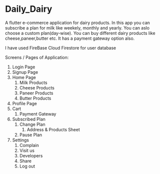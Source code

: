 # Daily_Dairy

A flutter e-commerce application for dairy products.
In this app you can subscribe a plan for milk like weekely, monthly and yearly. You can aslo choose a custom plan(day-wise). You can buy different dairy products like cheese,paneer,butter etc. It has a payment gateway option also.

I have used FireBase Cloud Firestore for user database

Screens / Pages of Application:
1. Login Page
2. Signup Page
3. Home Page
    1. Milk Products
    1. Cheese Products
    1. Paneer Products
    1. Butter Products
4. Profile Page
5. Cart
    1. Payment Gateway
6. Subscribed Plan
    1. Change Plan
        1. Address & Products Sheet
    2. Pause Plan
7. Settings
    1. Complain
    2. Visit us
    3. Developers
    4. Share
    5. Log out
